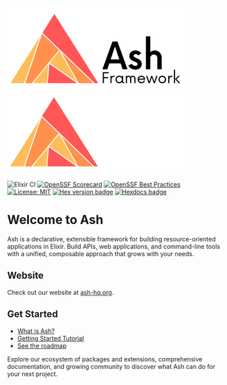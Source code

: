 ![Logo](https://github.com/ash-project/ash/blob/main/logos/cropped-for-header-black-text.png?raw=true#gh-light-mode-only)
![Logo](https://github.com/ash-project/ash/blob/main/logos/cropped-for-header-white-text.png?raw=true#gh-dark-mode-only)

![Elixir CI](https://github.com/ash-project/ash/workflows/Ash%20CI/badge.svg)
[![OpenSSF Scorecard](https://api.scorecard.dev/projects/github.com/ash-project/ash/badge)](https://scorecard.dev/viewer/?uri=github.com/ash-project/ash)
[![OpenSSF Best Practices](https://www.bestpractices.dev/projects/10686/badge)](https://www.bestpractices.dev/projects/10686)
[![License: MIT](https://img.shields.io/badge/License-MIT-yellow.svg)](https://opensource.org/licenses/MIT)
[![Hex version badge](https://img.shields.io/hexpm/v/ash.svg)](https://hex.pm/packages/ash)
[![Hexdocs badge](https://img.shields.io/badge/docs-hexdocs-purple)](https://hexdocs.pm/ash)

# Welcome to Ash

Ash is a declarative, extensible framework for building resource-oriented applications in Elixir. Build APIs, web applications, and command-line tools with a unified, composable approach that grows with your needs.

## Website

Check out our website at [ash-hq.org](https://ash-hq.org).

## Get Started

- [What is Ash?](https://hexdocs.pm/ash/what-is-ash.html)
- [Getting Started Tutorial](https://hexdocs.pm/ash/get-started.html)
- [See the roadmap](https://github.com/orgs/ash-project/projects/3)

Explore our ecosystem of packages and extensions, comprehensive documentation, and growing community to discover what Ash can do for your next project.
